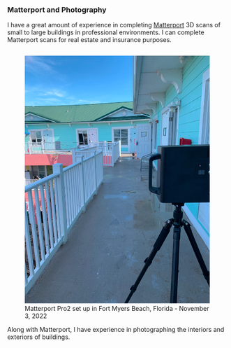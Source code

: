 
### Matterport and Photography
I have a great amount of experience in completing [Matterport](https://matterport.com/) 3D scans of small to large buildings in professional environments. I can complete Matterport scans for real estate and insurance purposes.

<figure style="float: left">
    <img src="/static/services/matterport_fmb_nov32022.webp">
    <figcaption>Matterport Pro2 set up in Fort Myers Beach, Florida - November 3, 2022</figcaption>
</figure>

Along with Matterport, I have experience in photographing the interiors and exteriors of buildings.